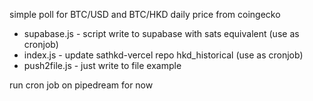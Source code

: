 simple poll for BTC/USD and BTC/HKD daily price from coingecko

- supabase.js - script write to supabase with sats equivalent (use as cronjob)
- index.js - update sathkd-vercel repo hkd_historical (use as cronjob)
- push2file.js - just write to file example 

run cron job on pipedream for now
